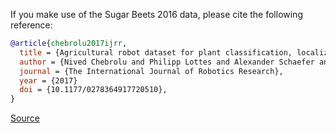 If you make use of the Sugar Beets 2016 data, please cite the following reference:

```bibtex
@article{chebrolu2017ijrr,
  title = {Agricultural robot dataset for plant classification, localization and mapping on sugar beet fields},
  author = {Nived Chebrolu and Philipp Lottes and Alexander Schaefer and Wera Winterhalter and Wolfram Burgard and Cyrill Stachniss},
  journal = {The International Journal of Robotics Research},
  year = {2017}
  doi = {10.1177/0278364917720510},
}
```

[Source](https://www.ipb.uni-bonn.de/data/sugarbeets2016/)

